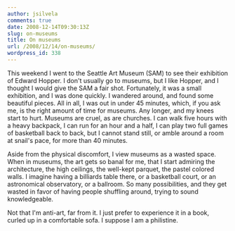 ```yaml
---
author: jsilvela
comments: true
date: 2008-12-14T09:30:13Z
slug: on-museums
title: On museums
url: /2008/12/14/on-museums/
wordpress_id: 338
---
```


This weekend I went to the Seattle Art Museum (SAM) to see their exhibition of Edward Hopper. I don't usually go to museums, but I like Hopper, and I thought I would give the SAM a fair shot. Fortunately, it was a small exhibition, and I was done quickly. I wandered around, and found some beautiful pieces. All in all, I was out in under 45 minutes, which, if you ask me, is the right amount of time for museums. Any longer, and my knees start to hurt. Museums are cruel, as are churches. I can walk five hours with a heavy backpack, I can run for an hour and a half, I can play two full games of basketball back to back, but I cannot stand still, or amble around a room at snail's pace, for more than 40 minutes.

Aside from the physical discomfort, I view museums as a wasted space. When in museums, the art gets so banal for me, that I start admiring the architecture, the high ceilings, the well-kept parquet, the pastel colored walls. I imagine having a billiards table there, or a basketball court, or an astronomical observatory, or a ballroom. So many possibilities, and they get wasted in favor of having people shuffling around, trying to sound knowledgeable.

Not that I'm anti-art, far from it. I just prefer to experience it in a book, curled up in a comfortable sofa. I suppose I am a philistine.

